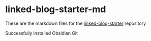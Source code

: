 # linked-blog-starter-md
These are the markdown files for the [linked-blog-starter](https://github.com/matthewwong525/linked-blog-starter) repository

Successfully installed Obsidian Git